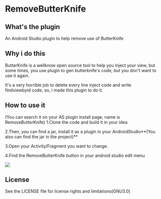 # RemoveButterKnife

## What's the plugin
An Android Studio plugin to help remove use of ButterKnife

## Why i do this
ButterKnife is a wellknow open source tool to help you inject your view,  but some times, you use plugin to gen butterknife's code, but you
don't want to use it again. 

It's a very horrible job to delete every line inject code and write findviewbyid code, so, i made this plugin to do it.

## How to use it
(You can search it on your AS plugin install page, name is RemoveButterKnife)
1.Clone the code and build it in your  idea

2.Then, you can find a jar, install it as a plugin in your AndroidStudio**(You also can find the jar in the project)**

3.Open your Activity/Fragment you want to change.

4.Find the RemoveButterKnife button in your android studio edit menu

![](http://www.u3coding.com/wp-content/uploads/2016/06/1.gif)

## License
See the LICENSE file for license rights and limitations(GNU3.0)
